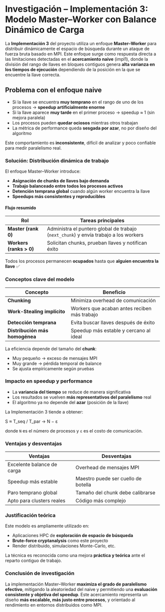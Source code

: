 # Investigación – Implementación 3: Modelo Master–Worker con Balance Dinámico de Carga

La **Implementación 3** del proyecto utiliza un enfoque **Master–Worker** para distribuir dinámicamente el espacio de búsqueda durante un ataque de fuerza bruta basado en MPI. Este enfoque surge como respuesta directa a las limitaciones detectadas en el **acercamiento naive** (impl1), donde la división del rango de llaves en bloques contiguos genera **alta varianza en los tiempos de ejecución** dependiendo de la posición en la que se encuentre la llave correcta.

## Problema con el enfoque naive

- Si la llave se encuentra **muy temprano** en el rango de uno de los procesos → **speedup artificialmente enorme**
- Si la llave aparece **muy tarde** en el primer proceso → speedup ≈ 1 (sin mejora paralela)
- Los procesos pueden **quedar ociosos** mientras otros trabajan
- La métrica de performance queda **sesgada por azar**, no por diseño del algoritmo

Este comportamiento es **inconsistente**, difícil de analizar y poco confiable para medir paralelismo real.

### Solución: Distribución dinámica de trabajo

El enfoque Master–Worker introduce:

- **Asignación de chunks de llaves bajo demanda**
- **Trabajo balanceado entre todos los procesos activos**
- **Detención temprana global** cuando algún worker encuentra la llave
- **Speedups más consistentes y reproducibles**

#### Flujo resumido

| Rol                     | Tareas principales                                                                   |
| ----------------------- | ------------------------------------------------------------------------------------ |
| **Master (rank 0)**     | Administra el puntero global de trabajo (`next_chunk`) y envía trabajo a los workers |
| **Workers (ranks > 0)** | Solicitan chunks, prueban llaves y notifican éxito                                   |

Todos los procesos permanecen **ocupados** hasta que **alguien encuentra la llave** ✅

### Conceptos clave del modelo

| Concepto                       | Beneficio                                    |
| ------------------------------ | -------------------------------------------- |
| **Chunking**                   | Minimiza overhead de comunicación            |
| **Work-Stealing implícito**    | Workers que acaban antes reciben más trabajo |
| **Detección temprana**         | Evita buscar llaves después de éxito         |
| **Distribución más homogénea** | Speedup más estable y cercano al ideal       |

La eficiencia depende del tamaño del **chunk**:

- Muy pequeño → exceso de mensajes MPI
- Muy grande → pérdida temporal de balance
- Se ajusta empíricamente según pruebas

### Impacto en speedup y performance

- La **variancia del tiempo** se reduce de manera significativa
- Los resultados se vuelven **más representativos del paralelismo** real
- El algoritmo ya no depende del **azar** (posición de la llave)

La Implementación 3 tiende a obtener:

S ≈ T_seq / T_par → N − ε

donde `N` es el número de procesos y `ε` es el costo de comunicación.

### Ventajas y desventajas

| Ventajas                   |  Desventajas                        |
| -------------------------- | ----------------------------------- |
| Excelente balance de carga | Overhead de mensajes MPI            |
| Speedup más estable        | Maestro puede ser cuello de botella |
| Paro temprano global       | Tamaño del chunk debe calibrarse    |
| Apto para clusters reales  | Código más complejo                 |

### Justificación teórica

Este modelo es ampliamente utilizado en:

- Aplicaciones HPC de **exploración de espacio de búsqueda**
- **Brute-force cryptanalysis** como este proyecto
- Render distribuido, simulaciones Monte-Carlo, etc.

La técnica es reconocida como una mejora **práctica y teórica** ante el reparto contiguo de trabajo.

### Conclusión de investigación

La implementación Master–Worker **maximiza el grado de paralelismo efectivo**, mitigando la aleatoriedad del naive y permitiendo una **evaluación consistente y objetiva del speedup**.
Este acercamiento representa un diseño **más escalable, más justo entre procesos**, y orientado al rendimiento en entornos distribuidos como MPI.
